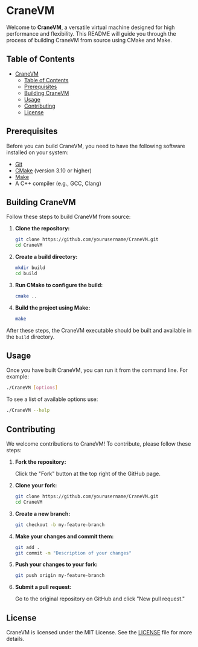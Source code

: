 # CraneVM

Welcome to **CraneVM**, a versatile virtual machine designed for high performance and flexibility. This README will guide you through the process of building CraneVM from source using CMake and Make.

## Table of Contents

- [CraneVM](#cranevm)
  - [Table of Contents](#table-of-contents)
  - [Prerequisites](#prerequisites)
  - [Building CraneVM](#building-cranevm)
  - [Usage](#usage)
  - [Contributing](#contributing)
  - [License](#license)

## Prerequisites

Before you can build CraneVM, you need to have the following software installed on your system:

- [Git](https://git-scm.com/)
- [CMake](https://cmake.org/) (version 3.10 or higher)
- [Make](https://www.gnu.org/software/make/)
- A C++ compiler (e.g., GCC, Clang)

## Building CraneVM

Follow these steps to build CraneVM from source:

1. **Clone the repository:**

    ```sh
    git clone https://github.com/yourusername/CraneVM.git
    cd CraneVM
    ```

2. **Create a build directory:**

    ```sh
    mkdir build
    cd build
    ```

3. **Run CMake to configure the build:**

    ```sh
    cmake ..
    ```

4. **Build the project using Make:**

    ```sh
    make
    ```

After these steps, the CraneVM executable should be built and available in the `build` directory.

## Usage

Once you have built CraneVM, you can run it from the command line. For example:

```sh
./CraneVM [options]
```

To see a list of available options use:

```sh
./CraneVM --help
```

## Contributing

We welcome contributions to CraneVM! To contribute, please follow these steps:

1. **Fork the repository:**

    Click the "Fork" button at the top right of the GitHub page.

2. **Clone your fork:**

    ```sh
    git clone https://github.com/yourusername/CraneVM.git
    cd CraneVM
    ```

3. **Create a new branch:**

    ```sh
    git checkout -b my-feature-branch
    ```

4. **Make your changes and commit them:**

    ```sh
    git add .
    git commit -m "Description of your changes"
    ```

5. **Push your changes to your fork:**

    ```sh
    git push origin my-feature-branch
    ```

6. **Submit a pull request:**

    Go to the original repository on GitHub and click "New pull request."

## License

CraneVM is licensed under the MIT License. See the [LICENSE](LICENSE) file for more details.
